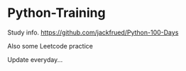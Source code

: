 # Python-Training

Study info.
https://github.com/jackfrued/Python-100-Days

Also some Leetcode practice

Update everyday...
